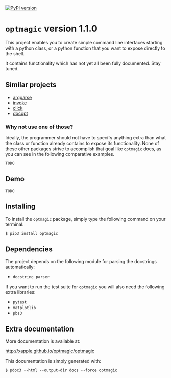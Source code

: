[![PyPI version](https://badge.fury.io/py/optmagic.svg)](https://badge.fury.io/py/optmagic)

# `optmagic` version 1.1.0

This project enables you to create simple command line interfaces starting
with a python class, or a python function that you want to expose directly to the shell.

It contains functionality which has not yet all been fully documented. Stay tuned.

## Similar projects

* [argparse](https://docs.python.org/3/library/argparse.html)
* [invoke](https://www.pyinvoke.org/)
* [click](https://click.palletsprojects.com/)
* [docopt](https://docopt.org/)

### Why not use one of those?

Ideally, the programmer should not have to specify anything extra than what the class or function already contains to expose its functionality. None of these other packages strive to accomplish that goal like `optmagic` does, as you can see in the following comparative examples.

    TODO

## Demo 

    TODO

## Installing

To install the `optmagic` package, simply type the following command on your terminal:

    $ pip3 install optmagic

## Dependencies

The project depends on the following module for parsing the docstrings automatically:

* `docstring_parser`

If you want to run the test suite for `optmagic` you will also need the following extra libraries:

* `pytest`
* `matplotlib`
* `pbs3`

## Extra documentation

More documentation is available at:

<http://xapple.github.io/optmagic/optmagic>

This documentation is simply generated with:

    $ pdoc3 --html --output-dir docs --force optmagic